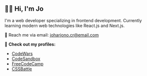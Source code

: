 ## 👋🏻 Hi, I'm Jo

I'm a web developer specializing in frontend development. Currently learning modern web technologies like React.js and Next.js.

📧 Reach me via email: [joharjono.cr@email.com](mailto:joharjono.cr@email.com)

🔗 **Check out my profiles:**
- [CodeWars](https://www.codewars.com/users/joharjonocr)
- [CodeSandbox](https://codesandbox.io/u/joharjono)
- [FreeCodeCamp](https://www.freecodecamp.org/fcc6528de24-19fc-4fac-8a9d-8c7fa2c8419c)
- [CSSBattle](https://cssbattle.dev/player/joharjono)




